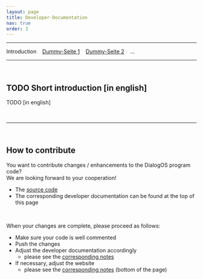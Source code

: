 ```yaml
---
layout: page
title: Developer-Documentation
nav: true
order: 3
---
```

---
Introduction &nbsp;&nbsp; [Dummy-Seite 1](developerdocumentation/dummy1.html) &nbsp;&nbsp; [Dummy-Seite 2](developerdocumentation/dummy2.html) &nbsp;&nbsp; ...

---
&nbsp;

## TODO Short introduction [in english]
TODO [in english]

&nbsp;

---
&nbsp;
## How to contribute
You want to contribute changes / enhancements to the DialogOS program code?  
We are looking forward to your cooperation!

* The [source code](TODO)
* The corresponding developer documentation can be found at the top of this page

&nbsp;

When your changes are complete, please proceed as follows:
* Make sure your code is well commented
* Push the changes
* Adjust the developer documentation accordingly
    * please see the [corresponding notes](contribute.html)
* If necessary, adjust the website 
    * please see the [corresponding notes](contribute.html) (bottom of the page)
